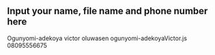 ## Input your name, file name and phone number here
Ogunyomi-adekoya victor oluwasen ogunyomi-adekoyaVictor.js 08095556675
